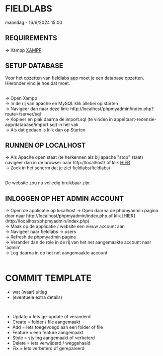 # FIELDLABS

maandag - 16/6/2024 15:00

## REQUIREMENTS
-> Xampp [XAMPP](https://www.apachefriends.org/download.html).</br>

## SETUP DATABASE 

Voor het opzetten van fieldlabs app moet je een database opzetten. Hieronder vind je hoe dat moet.</br></br>

-> Open Xampp</br>
-> In de rij van apache en MySQL klik allebei op starten</br>
-> Navigeer dan naar deze link: http://localhost/phpmyadmin/index.php?route=/server/sql</br>
-> Kopieer en plak daarna de import.sql (te vinden in appeltaart-recensie-app/database/import.sql) in het vak</br>
-> Als dat gedaan is klik dan op Starten</br>

## RUNNEN OP LOCALHOST
-> Als Apache open staat (te herkennen als bij apache "stop" staat) navigeer dan in de browser naar http://localhost/ of klik [HIER](http://localhost/)</br>
-> Zoek in het scherm dat je ziet fieldlabs/fieldlabs/</br></br>

De website zou nu volledig bruikbaar zijn.

## INLOGGEN OP HET ADMIN ACCOUNT
-> Open de applicatie op localhost
-> Open daarna de phpmyadmin pagina door naar http://localhost/phpmyadmin/index.php of klik [HIER] (http://localhost/phpmyadmin/index.php)</br>
-> Maak op de applicatie / website een nieuw account aan</br>
-> Navigeer naar fieldlabs -> users</br>
-> Refresh de phpmyadmin pagina</br>
-> Verander dan de role in de rij van het net aangemaakte account naar 'admin'</br>
-> Log daarna in op het net aangemaakte account</br></br>

# COMMIT TEMPLATE

- wat (waar) uitleg
- (eventuele extra details)
<br>

- Update = Iets ge-update of veranderd
- Create = folder / file aangemaakt
- Add = Iets toegevoegd aan een folder of file
- Feature = een feature aangemaakt
- Style = styling aangemaakt of verbeterd
- Delete = iets verwijderd / weggehaald
- Fix = Iets verbeterd of gerepareerd